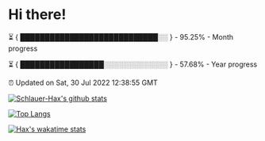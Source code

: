 # Hi there!

⏳ { ████████████████████████████░░ } - 95.25% - Month progress

⏳ { █████████████████░░░░░░░░░░░░░ } - 57.68% - Year progress

⏰ Updated on Sat, 30 Jul 2022 12:38:55 GMT


[![Schlauer-Hax's github stats](https://github-readme-stats.vercel.app/api?username=Schlauer-Hax&show_icons=true&theme=dark&count_private=true)](https://github.com/Schlauer-Hax)


[![Top Langs](https://github-readme-stats.vercel.app/api/top-langs/?username=Schlauer-Hax&layout=compact&theme=dark)](https://github.com/Schlauer-Hax?tab=repositories)


[![Hax's wakatime stats](https://github-readme-stats.vercel.app/api/wakatime?username=Hax&theme=dark)](https://wakatime.com/@Hax)

